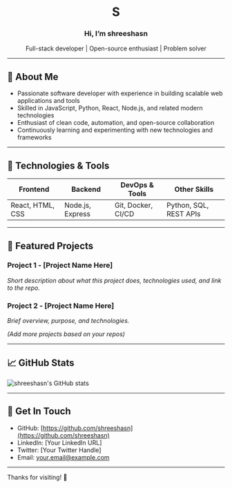 <p align="center">
  <h1 align="center">S</h1>
  <h3 align="center">Hi, I’m <b>shreeshasn</b></h3>
  <p align="center">Full-stack developer | Open-source enthusiast | Problem solver</p>
</p>

---

## 👋 About Me

- Passionate software developer with experience in building scalable web applications and tools  
- Skilled in JavaScript, Python, React, Node.js, and related modern technologies  
- Enthusiast of clean code, automation, and open-source collaboration  
- Continuously learning and experimenting with new technologies and frameworks  

---

## 🔧 Technologies & Tools

| Frontend            | Backend             | DevOps & Tools     | Other Skills         |
|---------------------|---------------------|--------------------|----------------------|
| React, HTML, CSS    | Node.js, Express    | Git, Docker, CI/CD | Python, SQL, REST APIs |

---

## 🚀 Featured Projects

### Project 1 - [Project Name Here]  
*Short description about what this project does, technologies used, and link to the repo.*

### Project 2 - [Project Name Here]  
*Brief overview, purpose, and technologies.*

*(Add more projects based on your repos)*

---

## 📈 GitHub Stats

![shreeshasn's GitHub stats](https://github-readme-stats.vercel.app/api?username=shreeshasn&show_icons=true&theme=dark)

---

## 💬 Get In Touch

- GitHub: [https://github.com/shreeshasn](https://github.com/shreeshasn)  
- LinkedIn: [Your LinkedIn URL]  
- Twitter: [Your Twitter Handle]  
- Email: your.email@example.com  

---

Thanks for visiting! 🚀
